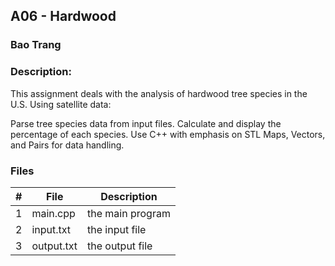 ## A06 - Hardwood
### Bao Trang
### Description:
This assignment deals with the analysis of hardwood tree species in the U.S. Using satellite data:

Parse tree species data from input files.
Calculate and display the percentage of each species.
Use C++ with emphasis on STL Maps, Vectors, and Pairs for data handling.

### Files

|   #   | File             | Description                                        |
| :---: | ---------------- | -------------------------------------------------- |
|   1   | main.cpp         |  the main program   |
|   2   | input.txt  | the input file |
|   3   | output.txt | the output file |


